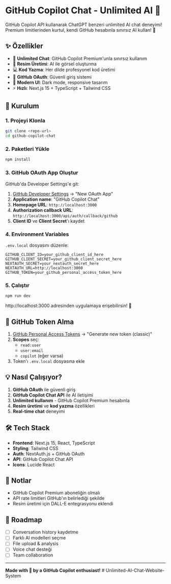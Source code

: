 # GitHub Copilot Chat - Unlimited AI 🚀

GitHub Copilot API kullanarak ChatGPT benzeri unlimited AI chat deneyimi! Premium limitlerinden kurtul, kendi GitHub hesabınla sınırsız AI kullan! 💪

## ✨ Özellikler

- 🤖 **Unlimited Chat**: GitHub Copilot Premium'unla sınırsız kullanım
- 🎨 **Resim Üretimi**: AI ile görsel oluşturma
- 💻 **Kod Yazma**: Her dilde profesyonel kod üretimi
- 🔐 **GitHub OAuth**: Güvenli giriş sistemi
- 🌙 **Modern UI**: Dark mode, responsive tasarım
- ⚡ **Hızlı**: Next.js 15 + TypeScript + Tailwind CSS

## 🚀 Kurulum

### 1. Projeyi Klonla
```bash
git clone <repo-url>
cd github-copilot-chat
```

### 2. Paketleri Yükle
```bash
npm install
```

### 3. GitHub OAuth App Oluştur

GitHub'da Developer Settings'e git:
1. [GitHub Developer Settings](https://github.com/settings/developers) → "New OAuth App"
2. **Application name**: "GitHub Copilot Chat"
3. **Homepage URL**: `http://localhost:3000`
4. **Authorization callback URL**: `http://localhost:3000/api/auth/callback/github`
5. **Client ID** ve **Client Secret**'ı kaydet

### 4. Environment Variables

`.env.local` dosyasını düzenle:
```env
GITHUB_CLIENT_ID=your_github_client_id_here
GITHUB_CLIENT_SECRET=your_github_client_secret_here
NEXTAUTH_SECRET=your_nextauth_secret_here
NEXTAUTH_URL=http://localhost:3000
GITHUB_TOKEN=your_github_personal_access_token_here
```

### 5. Çalıştır
```bash
npm run dev
```

http://localhost:3000 adresinden uygulamaya erişebilirsin! 🎉

## 🔧 GitHub Token Alma

1. [GitHub Personal Access Tokens](https://github.com/settings/tokens) → "Generate new token (classic)"
2. **Scopes** seç:
   - `read:user`
   - `user:email` 
   - `copilot` (eğer varsa)
3. Token'ı `.env.local` dosyasına ekle

## 💡 Nasıl Çalışıyor?

1. **GitHub OAuth** ile güvenli giriş
2. **GitHub Copilot Chat API** ile AI iletişimi
3. **Unlimited kullanım** - GitHub Copilot Premium hesabınla
4. **Resim üretimi** ve **kod yazma** özellikleri
5. **Real-time chat** deneyimi

## 🛠 Tech Stack

- **Frontend**: Next.js 15, React, TypeScript
- **Styling**: Tailwind CSS
- **Auth**: NextAuth.js + GitHub OAuth
- **API**: GitHub Copilot Chat API
- **Icons**: Lucide React

## 📝 Notlar

- GitHub Copilot Premium aboneliğin olmalı
- API rate limitleri GitHub'ın belirlediği şekilde
- Resim üretimi için DALL-E entegrasyonu eklendi

## 🎯 Roadmap

- [ ] Conversation history kaydetme
- [ ] Farklı AI modelleri seçme
- [ ] File upload & analysis
- [ ] Voice chat desteği
- [ ] Team collaboration

---

**Made with 💚 by a GitHub Copilot enthusiast!**
#   U n l i m i t e d - A I - C h a t - W e b s i t e - S y s t e m  
 